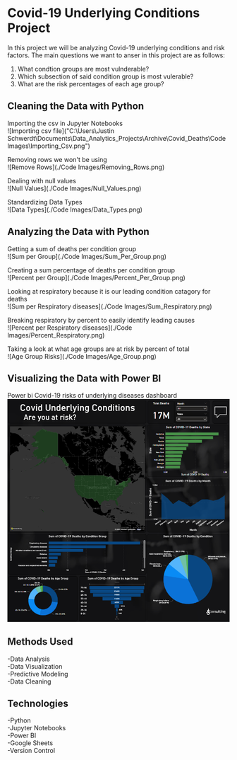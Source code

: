 # **Covid-19 Underlying Conditions Project**

In this project we will be analyzing Covid-19 underlying conditions and risk factors. The main questions we want to anser in this project are as follows:

1. What condtion groups are most vulnderable?
2. Which subsection of said condition group is most vulerable?
3. What are the risk percentages of each age group?

## **Cleaning the Data with Python**

Importing the csv in Jupyter Notebooks  
![Importing csv file]("C:\Users\Justin Schwerdt\Documents\Data_Analytics_Projects\Archive\Covid_Deaths\Code Images\Importing_Csv.png")

Removing rows we won't be using  
![Remove Rows](./Code Images/Removing_Rows.png)

Dealing with null values  
![Null Values](./Code Images/Null_Values.png)

Standardizing Data Types  
![Data Types](./Code Images/Data_Types.png)

## **Analyzing the Data with Python**

Getting a sum of deaths per condition group  
![Sum per Group](./Code Images/Sum_Per_Group.png)

Creating a sum percentage of deaths per condition group  
![Percent per Group](./Code Images/Percent_Per_Group.png)

Looking at respiratory because it is our leading condition catagory for deaths  
![Sum per Respiratory diseases](./Code Images/Sum_Respiratory.png)

Breaking respiratory by percent to easily identify leading causes  
![Percent per Respiratory diseases](./Code Images/Percent_Respiratory.png)

Taking a look at what age groups are at risk by percent of total  
![Age Group Risks](./Code Images/Age_Group.png)

## **Visualizing the Data with Power BI**

Power bi Covid-19 risks of underlying diseases dashboard  
![Dashboard](Covid_PowerBI_Visualization.png)



## **Methods Used**

-Data Analysis  
-Data Visualization  
-Predictive Modeling  
-Data Cleaning  

## **Technologies**

-Python  
-Jupyter Notebooks  
-Power BI  
-Google Sheets  
-Version Control  
